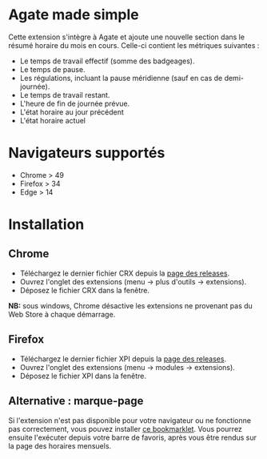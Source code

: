 # Agate made simple
Cette extension s'intègre à Agate et ajoute une nouvelle section dans le résumé horaire du mois en cours. Celle-ci contient les métriques suivantes :
  - Le temps de travail effectif (somme des badgeages).
  - Le temps de pause.
  - Les régulations, incluant la pause méridienne (sauf en cas de demi-journée).
  - Le temps de travail restant.
  - L'heure de fin de journée prévue.
  - L'état horaire au jour précédent
  - L'état horaire actuel

# Navigateurs supportés
  - Chrome > 49
  - Firefox > 34
  - Edge > 14

# Installation

## Chrome
  - Téléchargez le dernier fichier CRX depuis la [page des releases](https://github.com/nojhamster/agate-extension/releases).
  - Ouvrez l'onglet des extensions (menu -> plus d'outils -> extensions).
  - Déposez le fichier CRX dans la fenêtre.

**NB:** sous windows, Chrome désactive les extensions ne provenant pas du Web Store à chaque démarrage.

## Firefox
  - Téléchargez le dernier fichier XPI depuis la [page des releases](https://github.com/nojhamster/agate-extension/releases).
  - Ouvrez l'onglet des extensions (menu -> modules -> extensions).
  - Déposez le fichier XPI dans la fenêtre.

## Alternative : marque-page

Si l'extension n'est pas disponible pour votre navigateur ou ne fonctionne pas correctement, vous pouvez installer [ce bookmarklet](https://cdn.rawgit.com/nojhamster/agate-extension/v1.0.1/bookmark.html). Vous pourrez ensuite l'exécuter depuis votre barre de favoris, après vous être rendus sur la page des horaires mensuels.
